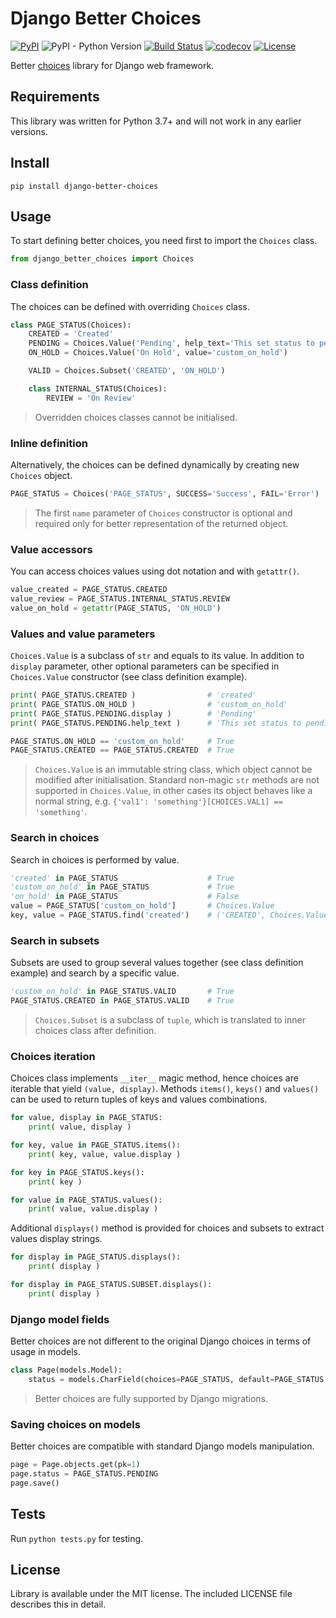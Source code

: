 # Django Better Choices

[![PyPI](https://img.shields.io/pypi/v/django-better-choices)](https://pypi.org/project/django-better-choices)
![PyPI - Python Version](https://img.shields.io/pypi/pyversions/django-better-choices)
[![Build Status](https://travis-ci.org/lokhman/django-better-choices.svg?branch=master)](https://travis-ci.org/lokhman/django-better-choices)
[![codecov](https://codecov.io/gh/lokhman/django-better-choices/branch/master/graph/badge.svg)](https://codecov.io/gh/lokhman/django-better-choices)
[![License](https://img.shields.io/badge/license-MIT-blue.svg)](LICENSE)

Better [choices](https://docs.djangoproject.com/en/3.0/ref/models/fields/#choices) library for Django web framework.

## Requirements
This library was written for Python 3.7+ and will not work in any earlier versions.

## Install

    pip install django-better-choices
    
## Usage
To start defining better choices, you need first to import the `Choices` class.
```python
from django_better_choices import Choices
```

### Class definition
The choices can be defined with overriding `Choices` class.
```python
class PAGE_STATUS(Choices):
    CREATED = 'Created'
    PENDING = Choices.Value('Pending', help_text='This set status to pending')
    ON_HOLD = Choices.Value('On Hold', value='custom_on_hold')

    VALID = Choices.Subset('CREATED', 'ON_HOLD')

    class INTERNAL_STATUS(Choices):
        REVIEW = 'On Review'
```
> Overridden choices classes cannot be initialised.

### Inline definition
Alternatively, the choices can be defined dynamically by creating new `Choices` object.
```python
PAGE_STATUS = Choices('PAGE_STATUS', SUCCESS='Success', FAIL='Error')
```
> The first `name` parameter of `Choices` constructor is optional and required only for better representation
> of the returned object.

### Value accessors
You can access choices values using dot notation and with `getattr()`.
```python
value_created = PAGE_STATUS.CREATED
value_review = PAGE_STATUS.INTERNAL_STATUS.REVIEW
value_on_hold = getattr(PAGE_STATUS, 'ON_HOLD')
```

### Values and value parameters
`Choices.Value` is a subclass of `str` and equals to its value. In addition to `display` parameter,
other optional parameters can be specified in `Choices.Value` constructor (see class definition example).
```python
print( PAGE_STATUS.CREATED )                # 'created'
print( PAGE_STATUS.ON_HOLD )                # 'custom_on_hold'
print( PAGE_STATUS.PENDING.display )        # 'Pending'
print( PAGE_STATUS.PENDING.help_text )      # 'This set status to pending'

PAGE_STATUS.ON_HOLD == 'custom_on_hold'     # True
PAGE_STATUS.CREATED == PAGE_STATUS.CREATED  # True
```
> `Choices.Value` is an immutable string class, which object cannot be modified after initialisation.
> Standard non-magic `str` methods are not supported in `Choices.Value`, in other cases its object behaves
> like a normal string, e.g. `{'val1': 'something'}[CHOICES.VAL1] == 'something'`.

### Search in choices
Search in choices is performed by value.
```python
'created' in PAGE_STATUS                    # True
'custom_on_hold' in PAGE_STATUS             # True
'on_hold' in PAGE_STATUS                    # False
value = PAGE_STATUS['custom_on_hold']       # Choices.Value
key, value = PAGE_STATUS.find('created')    # ('CREATED', Choices.Value)
```

### Search in subsets
Subsets are used to group several values together (see class definition example) and search by a specific value.
```python
'custom_on_hold' in PAGE_STATUS.VALID       # True
PAGE_STATUS.CREATED in PAGE_STATUS.VALID    # True
```
> `Choices.Subset` is a subclass of `tuple`, which is translated to inner choices class after definition.

### Choices iteration
Choices class implements `__iter__` magic method, hence choices are iterable that yield `(value, display)`.
Methods `items()`, `keys()` and `values()` can be used to return tuples of keys and values combinations.
```python
for value, display in PAGE_STATUS:
    print( value, display )

for key, value in PAGE_STATUS.items():
    print( key, value, value.display )

for key in PAGE_STATUS.keys():
    print( key )

for value in PAGE_STATUS.values():
    print( value, value.display )
```
Additional `displays()` method is provided for choices and subsets to extract values display strings.
```python
for display in PAGE_STATUS.displays():
    print( display )

for display in PAGE_STATUS.SUBSET.displays():
    print( display )
```

### Django model fields
Better choices are not different to the original Django choices in terms of usage in models.
```python
class Page(models.Model):
    status = models.CharField(choices=PAGE_STATUS, default=PAGE_STATUS.CREATED)
```
> Better choices are fully supported by Django migrations.

### Saving choices on models
Better choices are compatible with standard Django models manipulation.
```python
page = Page.objects.get(pk=1)
page.status = PAGE_STATUS.PENDING
page.save()
```

## Tests
Run `python tests.py` for testing.

## License
Library is available under the MIT license. The included LICENSE file describes this in detail.
